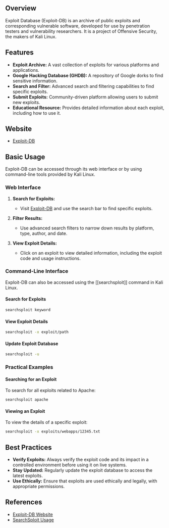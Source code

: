 ## Overview
Exploit Database (Exploit-DB) is an archive of public exploits and corresponding vulnerable software, developed for use by penetration testers and vulnerability researchers. It is a project of Offensive Security, the makers of Kali Linux.

## Features
- **Exploit Archive:** A vast collection of exploits for various platforms and applications.
- **Google Hacking Database (GHDB):** A repository of Google dorks to find sensitive information.
- **Search and Filter:** Advanced search and filtering capabilities to find specific exploits.
- **Submit Exploits:** Community-driven platform allowing users to submit new exploits.
- **Educational Resource:** Provides detailed information about each exploit, including how to use it.

## Website
- [Exploit-DB](https://www.exploit-db.com/)

## Basic Usage
Exploit-DB can be accessed through its web interface or by using command-line tools provided by Kali Linux.

### Web Interface
1. **Search for Exploits:**
   - Visit [Exploit-DB](https://www.exploit-db.com/) and use the search bar to find specific exploits.

2. **Filter Results:**
   - Use advanced search filters to narrow down results by platform, type, author, and date.

3. **View Exploit Details:**
   - Click on an exploit to view detailed information, including the exploit code and usage instructions.

### Command-Line Interface
Exploit-DB can also be accessed using the [[searchsploit]] command in Kali Linux.

#### Search for Exploits
```sh
searchsploit keyword
```

#### View Exploit Details
```sh
searchsploit -x exploit/path
```

#### Update Exploit Database
```sh
searchsploit -u
```

### Practical Examples

#### Searching for an Exploit
To search for all exploits related to Apache:
```sh
searchsploit apache
```

#### Viewing an Exploit
To view the details of a specific exploit:
```sh
searchsploit -x exploits/webapps/12345.txt
```

## Best Practices
- **Verify Exploits:** Always verify the exploit code and its impact in a controlled environment before using it on live systems.
- **Stay Updated:** Regularly update the exploit database to access the latest exploits.
- **Use Ethically:** Ensure that exploits are used ethically and legally, with appropriate permissions.

## References
- [Exploit-DB Website](https://www.exploit-db.com/)
- [SearchSploit Usage](https://www.exploit-db.com/searchsploit)

